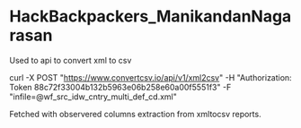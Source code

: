 # HackBackpackers_ManikandanNagarasan

Used to api to convert xml to csv

curl -X POST "https://www.convertcsv.io/api/v1/xml2csv" -H "Authorization: Token 88c72f33004b132b5963e06b258e60a00f5551f3" -F "infile=@wf_src_idw_cntry_multi_def_cd.xml"

Fetched with observered columns extraction from xmltocsv reports.